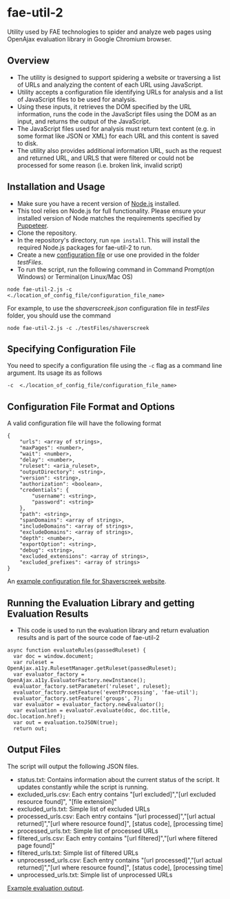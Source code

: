 # fae-util-2
Utility used by FAE technologies to spider and analyze web pages using OpenAjax evaluation library in Google Chromium browser.

## Overview 

* The utility is designed to support spidering a website or traversing a list of URLs and analyzing the content of each URL using JavaScript. 
* Utility accepts a configuration file identifying URLs for analysis and a list of JavaScript files to be used for analysis. 
* Using these inputs, it retrieves the DOM specified by the URL information, runs the code in the JavaScript files using the DOM as an input, and returns the output of the JavaScript. 
* The JavaScript files used for analysis must return text content (e.g. in some format like JSON or XML) for each URL and this content is saved to disk.
* The utility also provides additional information URL, such as the request and returned URL, and URLS that were filtered or could not be processed for some reason (i.e. broken link, invalid script)

## Installation and Usage

* Make sure you have a recent version of [Node.js](https://nodejs.org) installed.
* This tool relies on Node.js for full functionality. Please ensure your installed version of Node matches the requirements specified by [Puppeteer](https://github.com/GoogleChrome/puppeteer#usage).  
* Clone the repository.
* In the repository's directory, run ```npm install```. This will install the required Node.js packages for fae-util-2 to run.
* Create a new [configuration file](#configuration-file-format-and-options) or use one provided in the folder *testFiles*. 
* To run the script, run the following command in Command Prompt(on Windows) or Terminal(on Linux/Mac OS) 
```
node fae-util-2.js -c <./location_of_config_file/configuration_file_name>
```

For example, to use the *shaverscreek.json* configuration file in *testFiles* folder, you should use the command 

```
node fae-util-2.js -c ./testFiles/shaverscreek
```

## Specifying Configuration File

You need to specify a configuration file using the ```-c``` flag as a command line argument. Its usage its as follows

```
-c  <./location_of_config_file/configuration_file_name>
```

## Configuration File Format and Options 

A valid configuration file will have the following format

```
{
    "urls": <array of strings>,
    "maxPages": <number>,
    "wait": <number>,
    "delay": <number>,
    "ruleset": <aria_ruleset>,
    "outputDirectory": <string>,
    "version": <string>,
    "authorization": <boolean>,
    "credentials": {
        "username": <string>,
        "password": <string>
    },
    "path": <string>,
    "spanDomains": <array of strings>,
    "includeDomains": <array of strings>,
    "excludeDomains": <array of strings>,
    "depth": <number>,
    "exportOption": <string>,
    "debug": <string>,
    "excluded_extensions": <array of strings>,
    "excluded_prefixes": <array of strings>
}

```

An [example configuration file for Shaverscreek website](https://github.com/opena11y/fae-util-2/blob/master/testFiles/shaverscreek.json).

## Running the Evaluation Library and getting Evaluation Results

* This code is used to run the evaluation library and return evaluation results and is part of the source code of fae-util-2

```
async function evaluateRules(passedRuleset) {
  var doc = window.document;
  var ruleset = OpenAjax.a11y.RulesetManager.getRuleset(passedRuleset);
  var evaluator_factory = OpenAjax.a11y.EvaluatorFactory.newInstance();
  evaluator_factory.setParameter('ruleset', ruleset);
  evaluator_factory.setFeature('eventProcessing', 'fae-util');
  evaluator_factory.setFeature('groups', 7);
  var evaluator = evaluator_factory.newEvaluator();
  var evaluation = evaluator.evaluate(doc, doc.title, doc.location.href);
  var out = evaluation.toJSON(true);
  return out;
```

## Output Files

The script will output the following JSON files.

* status.txt: Contains information about the current status of the script. It updates constantly while the script is running.
* excluded_urls.csv: Each entry contains "[url excluded]","[url excluded resource found]", "[file extension]"
* excluded_urls.txt: Simple list of excluded URLs
* processed_urls.csv: Each entry contains "[url processed]","[url actual returned]","[url where resource found]", [status code], [processing time]
* processed_urls.txt: Simple list of processed URLs
* filtered_urls.csv: Each entry contains "[url filtered]","[url where filtered page found]"
* filtered_urls.txt: Simple list of filtered URLs
* unprocessed_urls.csv: Each entry contains "[url processed]","[url actual returned]","[url where resource found]", [status code], [processing time]
* unprocessed_urls.txt: Simple list of unprocessed URLs

[Example evaluation output](https://github.com/opena11y/fae-util-2/wiki#example-configurations).
